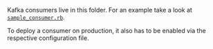 Kafka consumers live in this folder. For an example take a look at
[`sample_consumer.rb`](sample_consumer.rb).

To deploy a consumer on production, it also has to be enabled via the
respective configuration file.
